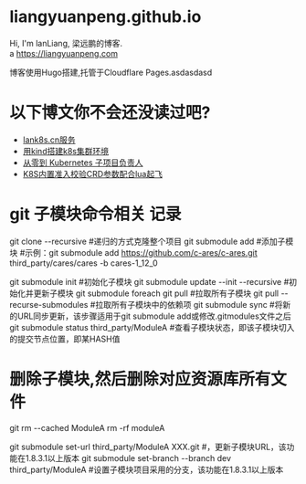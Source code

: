 # liangyuanpeng.github.io
<!-- [![Build Status](https://travis-ci.com/liangyuanpeng/liangyuanpeng.github.io.svg?branch=source)](https://travis-ci.com/liangyuanpeng/liangyuanpeng.github.io) -->
Hi, I'm lanLiang, 梁远鹏的博客.    
a
https://liangyuanpeng.com


博客使用Hugo搭建,托管于Cloudflare Pages.asdasdasd

# 以下博文你不会还没读过吧?

- [lank8s.cn服务](https://liangyuanpeng.com/post/service-lank8s.cn/)
- [用kind搭建k8s集群环境](https://liangyuanpeng.com/post/run-k8s-with-kind/)
- [从零到 Kubernetes 子项目负责人](https://liangyuanpeng.com/post/from-zero-to-kubernets-subproject-lead/)
- [K8S内置准入校验CRD参数配合lua起飞](https://liangyuanpeng.com/post/k8s-validating-admission-policy-with-crdparam-lua/)

# git 子模块命令相关 记录 

git clone <repository> --recursive #递归的方式克隆整个项目
git submodule add <repository> <path> #添加子模块
#示例：git submodule add https://github.com/c-ares/c-ares.git  third_party/cares/cares -b cares-1_12_0
 
git submodule init #初始化子模块
git submodule update --init --recursive #初始化并更新子模块
git submodule foreach git pull      #拉取所有子模块
git pull --recurse-submodules  #拉取所有子模块中的依赖项
git submodule sync  #将新的URL同步更新，该步骤适用于git submodule add或修改.gitmodules文件之后
git submodule status third_party/ModuleA    #查看子模块状态，即该子模块切入的提交节点位置，即某HASH值
 
# 删除子模块,然后删除对应资源库所有文件  

git rm --cached ModuleA
rm -rf moduleA
 
git submodule set-url third_party/ModuleA XXX.git #，更新子模块URL，该功能在1.8.3.1以上版本
git submodule set-branch --branch dev third_party/ModuleA   #设置子模块项目采用的分支，该功能在1.8.3.1以上版本
